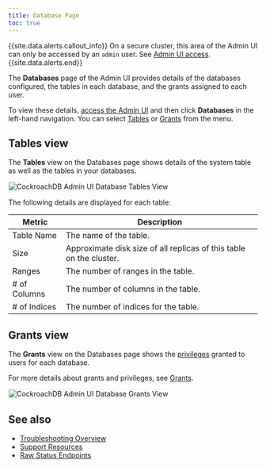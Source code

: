 ```yaml
---
title: Database Page
toc: true
---
```


{{site.data.alerts.callout_info}}
On a secure cluster, this area of the Admin UI can only be accessed by an `admin` user. See [Admin UI access](admin-ui-overview.html#admin-ui-access).
{{site.data.alerts.end}}

The **Databases** page of the Admin UI provides details of the databases configured, the tables in each database, and the grants assigned to each user. 

To view these details, [access the Admin UI](admin-ui-access-and-navigate.html#access-the-admin-ui) and then click **Databases** in the left-hand navigation. You can select [Tables](#tables-view) or [Grants](#grants-view) from the menu.

## Tables view

The **Tables** view on the Databases page shows details of the system table as well as the tables in your databases.

<img src="{{ 'images/v20.1/admin_ui_database_tables_view.png' | relative_url }}" alt="CockroachDB Admin UI Database Tables View" style="border:1px solid #eee;max-width:100%" />

The following details are displayed for each table:

Metric | Description
--------|----
Table Name | The name of the table.
Size | Approximate disk size of all replicas of this table on the cluster.
Ranges | The number of ranges in the table.
\# of Columns | The number of columns in the table.
\# of Indices | The number of indices for the table.

## Grants view

The **Grants** view on the Databases page shows the [privileges](authorization.html#assign-privileges) granted to users for each database.

For more details about grants and privileges, see [Grants](grant.html).

<img src="{{ 'images/v20.1/admin_ui_database_grants_view.png' | relative_url }}" alt="CockroachDB Admin UI Database Grants View" style="border:1px solid #eee;max-width:100%" />

## See also

- [Troubleshooting Overview](troubleshooting-overview.html)
- [Support Resources](support-resources.html)
- [Raw Status Endpoints](monitoring-and-alerting.html#raw-status-endpoints)
